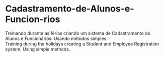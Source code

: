# Cadastramento-de-Alunos-e-Funcion-rios
Treinando durante as férias criando um sistema de Cadastramento de Alunos e Funcionários. Usando métodos simples.  
Training during the holidays creating a Student and Employee Registration system. Using simple methods.

